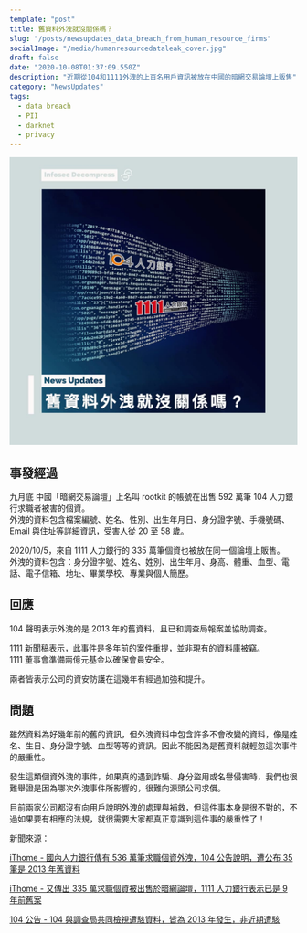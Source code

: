 ```yaml
---
template: "post"
title: 舊資料外洩就沒關係嗎？
slug: "/posts/newsupdates_data_breach_from_human_resource_firms"
socialImage: "/media/humanresourcedataleak_cover.jpg"
draft: false
date: "2020-10-08T01:37:09.550Z"
description: "近期從104和1111外洩的上百名用戶資訊被放在中國的暗網交易論壇上販售"
category: "NewsUpdates"
tags:
  - data breach
  - PII
  - darknet
  - privacy
---
```


![](/media/humanresourcedataleak_cover.jpg)

## 事發經過

九月底 中國「暗網交易論壇」上名叫 rootkit 的帳號在出售 592 萬筆 104 人力銀行求職者被害的個資。\
外洩的資料包含檔案編號、姓名、性別、出生年月日、身分證字號、手機號碼、Email 與住址等詳細資訊，受害人從 20 至 58 歲。

2020/10/5，來自 1111 人力銀行的 335 萬筆個資也被放在同一個論壇上販售。\
外洩的資料包含：身分證字號、姓名、姓別、出生年月、身高、體重、血型、電話、電子信箱、地址、畢業學校、專業與個人簡歷。

## 回應

104 聲明表示外洩的是 2013 年的舊資料，且已和調查局報案並協助調查。

1111 新聞稿表示，此事件是多年前的案件重提，並非現有的資料庫被竊。\
1111 董事會準備兩億元基金以確保會員安全。

兩者皆表示公司的資安防護在這幾年有經過加強和提升。

## 問題

雖然資料為好幾年前的舊的資訊，但外洩資料中包含許多不會改變的資料，像是姓名、生日、身分證字號、血型等等的資訊。因此不能因為是舊資料就輕忽這次事件的嚴重性。

發生這類個資外洩的事件，如果真的遇到詐騙、身分盜用或名譽侵害時，我們也很難舉證是因為哪次外洩事件所影響的，很難向源頭公司求償。

目前兩家公司都沒有向用戶說明外洩的處理與補救，但這件事本身是很不對的，不過如果要有相應的法規，就很需要大家都真正意識到這件事的嚴重性了！

新聞來源：

[iThome - 國內人力銀行傳有 536 萬筆求職個資外洩，104 公告說明，遭公布 35 筆是 2013 年舊資料](https://www.ithome.com.tw/news/140339)

[iThome - 又傳出 335 萬求職個資被出售於暗網論壇，1111 人力銀行表示已是 9 年前舊案](https://www.ithome.com.tw/news/140352)

[104 公告 - 104 與調查局共同檢視遭駭資料，皆為 2013 年發生，非近期遭駭](https://corp.104.com.tw/index1767.html?m=newsview&mid=45&id=679&fbclid=IwAR2JOuWJe1atQm7xYq9RwNcNkXL3TF9eeA3MSfLN7LxGEdFFai--vttTHtk)
